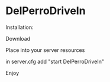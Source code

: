 # DelPerroDriveIn

Installation:

Download

Place into your server resources

in server.cfg add "start DelPerroDriveIn"

Enjoy
